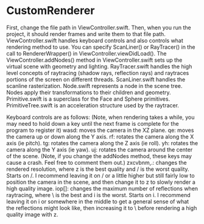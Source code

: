 # CustomRenderer
First, change the file path in ViewController.swift. Then, when you run the project, it should render frames and write them to that file path. 
ViewController.swift handles keyboard controls and also controls what rendering method to use. You can specify ScanLiner() or RayTracer() in the call to RendererWrapper() in ViewController.viewDidLoad(). The ViewController.addNodes() method in ViewController.swift sets up the virtual scene with geometry and lighting. 
RayTracer.swift handles the high level concepts of raytracing (shadow rays, reflection rays) and raytraces portions of the screen on different threads. 
ScanLiner.swift handles the scanline rasterization. 
Node.swift represents a node in the scene tree. Nodes apply their transformations to their children and geometry. 
Primitive.swift is a superclass for the Face and Sphere primitives. 
PrimitiveTree.swift is an acceleration structure used by the raytracer. 

Keyboard controls are as follows: (Note, when rendering takes a while, you may need to hold down a key until the next frame is complete for the program to register it)
wasd: moves the camera in the XZ plane. 
qe: moves the camera up or down along the Y axis. 
rf: rotates the camera along the X axis (ie pitch).
tg: rotates the camera along the Z axis (ie roll). 
yh: rotates the camera along the Y axis (ie yaw). 
uj: rotates the camera around the center of the scene. (Note, if you change the addNodes method, these keys may cause a crash. Feel free to comment them out.)
zxcvbnm,.: changes the rendered resolution, where z is the best quality and / is the worst quality. Starts on /. I recommend leaving it on / or a little higher but still fairly low to position the camera in the scene, and then change it to z to slowly render a high quality image. 
iop[]\: changes the maximum number of reflections when raytracing, where \ is the best and i is the worst. Starts on i. I recommend leaving it on i or somewhere in the middle to get a general sense of what the reflections might look like, then increasing it to \ before rendering a high quality image with z. 
